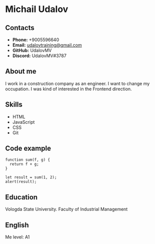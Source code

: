 # Michail Udalov #

## Contacts ##
* **Phone:** +9005596640
* **Email:** udalovtraining@gmail.com
* **GitHub:** UdalovMV
* **Discord:** UdalovMV#3787

## About me
I work in a construction company as an engineer. I want to change my occupation. I was kind of interested in the Frontend direction.

## Skills
* HTML
* JavaScript
* CSS
* Git

## Code example
```
function sum(f, g) {
  return f + g;
}

let result = sum(1, 2);
alert(result);

```
## Education
Vologda State University. Faculty of Industrial Management

## English
Me level: А1
